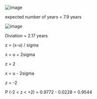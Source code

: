 
![image](https://github.com/user-attachments/assets/57d4ad86-3d87-4b59-ad6a-e96297ab068e)

expected number of years = 7.9 years

![image](https://github.com/user-attachments/assets/8f2039d6-9923-47c5-934c-4d5f3f0f70b4)

Diviation = 2.17 years

z = (x-u) / sigma

x = u + 2sigma

z = 2

x = u - 2sigma

z = -2

P (-2 < z < +2) = 0.9772 - 0.0228 = 0.9544

